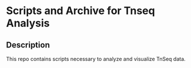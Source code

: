 # Scripts and Archive for Tnseq Analysis

## Description

This repo contains scripts necessary to analyze and visualize TnSeq data.
